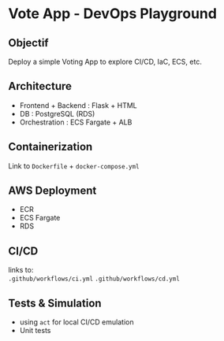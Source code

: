 # Vote App - DevOps Playground

## Objectif
Deploy a simple Voting App to explore CI/CD, IaC, ECS, etc.

## Architecture
- Frontend + Backend : Flask + HTML
- DB : PostgreSQL (RDS)
- Orchestration : ECS Fargate + ALB

## Containerization
Link to `Dockerfile` + `docker-compose.yml`

## AWS Deployment
- ECR
- ECS Fargate
- RDS

## CI/CD
links to: <br>
`.github/workflows/ci.yml`
`.github/workflows/cd.yml`

## Tests & Simulation
- using `act` for local CI/CD emulation
- Unit tests

